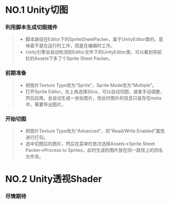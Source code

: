 # NO.1 Unity切图
### 利用脚本生成切图插件
> * 脚本路径在Editor下的SpriteSheetPacker，属于UnityEditor类的，意味着不是在运行时工作，而是在编辑时工作。
> * Unity引擎会自动检测到Editor文件下的UnityEditor类，可以看到导航栏的Assets下多了个Sprite Sheet Packer。

### 前期准备
> * 把图片Texture Type改为"Sprite"，Sprite Mode改为"Multiple"。
> * 打开Sprite Editor，左上角选择Slice，可以自动切图，或者手动调整，然后应用，会自动生成一张张图片，但此时图片的信息只是存在meta中，需要导出图片。

### 开始切图
> * 把图片Texture Type改为"Advanced"，将"Read/Write Enabled"属性进行打勾。
> * 选中切图后的图片，然后在菜单栏依次选择Assets->Sprite Sheet Packer->Process to Sprites，此时生成的图片放在同一路径上的同名文件夹。

# NO.2 Unity透视Shader
### 尽情期待
